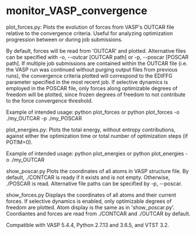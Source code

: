 # monitor_VASP_convergence
plot_forces.py:
Plots the evolution of forces from VASP's OUTCAR file relative to the convergence criteria. Useful for analyzing optimization progression between or during job submissions.

By default, forces will be read from 'OUTCAR' and plotted. Alternative files can be specified with -o, --outcar [OUTCAR path] or -p, --poscar [POSCAR path]. If multiple job submissions are contained within the OUTCAR file (i.e. the VASP run was continued without purging output files from previous runs), the convergence criteria plotted will correspond to the EDIFFG parameter specified in the most recent job. If selective dynamics is employed in the POSCAR file, only forces along optimizable degrees of freedom will be plotted, since frozen degrees of freedom to not contribute to the force convergence threshold.

Example of intended usage: python plot_forces or python plot_forces -o ./my_OUTCAR -p ./my_POSCAR

plot_energies.py:
Plots the total energy, without entropy contributions, against either the optimization time or total number of optimization steps (if POTIM=0).

Example of intended usage: python plot_energies or python plot_energies -o ./my_OUTCAR

show_poscar.py
Plots the coordinates of all atoms in VASP structure file. By default, ./CONTCAR is ready if it exists and is not empty. Otherwise, ./POSCAR is read. Alternative file paths can be specified by -p, --poscar.

show_forces.py
Displays the coordinates of all atoms and their current forces. If selective dynamics is enabled, only optimizable degrees of freedom are plotted. Atom display is the same as in 'show_poscar.py'. Coordiantes and forces are read from ./CONTCAR and ./OUTCAR by default.


Compatible with VASP 5.4.4, Python 2.7.13 and 3.6.5, and VTST 3.2.
